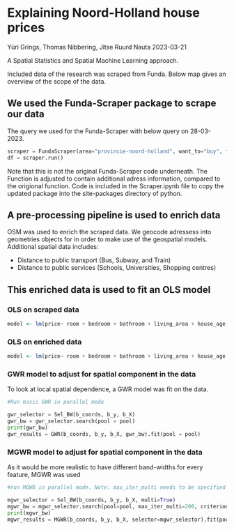 Explaining Noord-Holland house prices
================
Yúri Grings, Thomas Nibbering, Jitse Ruurd Nauta
2023-03-21

A Spatial Statistics and Spatial Machine Learning approach.

Included data of the research was scraped from Funda. Below map gives an
overview of the scope of the data.

## We used the Funda-Scraper package to scrape our data

The query we used for the Funda-Scraper with below query on 28-03-2023.

``` python
scraper = FundaScraper(area="provincie-noord-holland", want_to="buy", find_past=False, n_pages = 1000)
df = scraper.run()
```

Note that this is not the original Funda-Scraper code underneath. The
Function is adjusted to contain additional adress information, compared
to the origional function. Code is included in the Scraper.ipynb file to
copy the updated package into the site-packages directory of python.

## A pre-processing pipeline is used to enrich data

OSM was used to enrich the scraped data. We geocode adressess into
geometries objects for in order to make use of the geospatial models.
Additional spatial data includes:

- Distance to public transport (Bus, Subway, and Train)
- Distance to public services (Schools, Universities, Shopping centres)

## This enriched data is used to fit an OLS model

### OLS on scraped data

``` r
model <- lm(price~ room + bedroom + bathroom + living_area + house_age, data = funda_data)
```

### OLS on enriched data

``` r
model <- lm(price~ room + bedroom + bathroom + living_area + house_age + bus_dist +subway_dist + train_dist + university_dist + school_dist + mall_dist + supermarket_dist, data = funda_data)
```

### GWR model to adjust for spatial component in the data

To look at local spatial dependence, a GWR model was fit on the data.

``` python
#Run basic GWR in parallel mode

gwr_selector = Sel_BW(b_coords, b_y, b_X)
gwr_bw = gwr_selector.search(pool = pool)
print(gwr_bw)
gwr_results = GWR(b_coords, b_y, b_X, gwr_bw).fit(pool = pool)
```

### MGWR model to adjust for spatial component in the data

As it would be more realistic to have different band-widths for every
feature, MGWR was used

``` python
#run MGWR in parallel mode. Note: max_iter_multi needs to be specified

mgwr_selector = Sel_BW(b_coords, b_y, b_X, multi=True)
mgwr_bw = mgwr_selector.search(pool=pool, max_iter_multi=200, criterion = "AICc") 
print(mgwr_bw)
mgwr_results = MGWR(b_coords, b_y, b_X, selector=mgwr_selector).fit(pool=pool)
```
